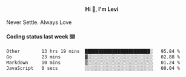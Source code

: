 <h4 style="text-align: center;">Hi 👋, I'm Levi</h4>  Never Settle. Always Love
<!---<img align="right" alt="Coding" width="300" src="https://i.pinimg.com/originals/81/17/8b/81178b47a8598f0c81c4799f2cdd4057.gif"></p> --->

#### Coding status last week ⌨️

<!--START_SECTION:waka-->

```txt
Other        13 hrs 19 mins  ████████████████████████░   95.84 %
Go           23 mins         ▓░░░░░░░░░░░░░░░░░░░░░░░░   02.88 %
Markdown     10 mins         ▒░░░░░░░░░░░░░░░░░░░░░░░░   01.24 %
JavaScript   0 secs          ░░░░░░░░░░░░░░░░░░░░░░░░░   00.04 %
```

<!--END_SECTION:waka-->
